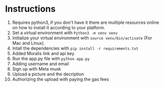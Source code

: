 # Instructions
1. Requires python3, if you don't have it there are multiple resources online on how to install it according to your platform.
2. Set a virtual environment with `Python3 -m venv venv`
3. Initialize your virtual environment with `source venv/bin/activate` (For Mac and Linux).
4. Intall the dependencies with `pip install -r requirements.txt`
5. Added Moralis link and api key
6. Run the app.py file with `python app.py` 
7. Adding username and email
8. Sign up with Meta musk
9. Upload a picture and the decription 
10. Authorizing the upload with paying the gas fees  
